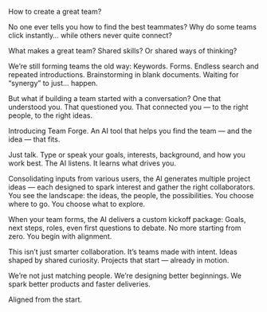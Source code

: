 How to create a great team?

No one ever tells you how to find the best teammates?
Why do some teams click instantly… while others never quite connect?

What makes a great team?
Shared skills? Or shared ways of thinking?

We’re still forming teams the old way:
Keywords. Forms. Endless search and repeated introductions.
Brainstorming in blank documents.
Waiting for “synergy” to just… happen.

But what if building a team started with a conversation?
One that understood you.
That questioned you.
That connected you — to the right people, to the right ideas.

Introducing Team Forge.
An AI tool that helps you find the team — and the idea — that fits.

Just talk. Type or speak your goals, interests, background, and how you work best.
The AI listens. It learns what drives you.

Consolidating inputs from various users, the AI generates multiple project ideas — each designed to spark interest and gather the right collaborators.
You see the landscape: the ideas, the people, the possibilities.
You choose where to go. You choose what to explore.

When your team forms, the AI delivers a custom kickoff package:
Goals, next steps, roles, even first questions to debate.
No more starting from zero.
You begin with alignment.

This isn’t just smarter collaboration.
It’s teams made with intent.
Ideas shaped by shared curiosity.
Projects that start — already in motion.

We’re not just matching people.
We’re designing better beginnings.
We spark better products and faster deliveries.

Aligned from the start.